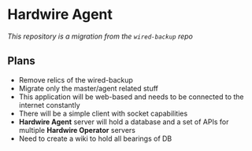 # Hardwire Agent

*This repository is a migration from the `wired-backup` repo*

## Plans

- Remove relics of the wired-backup
- Migrate only the master/agent related stuff
- This application will be web-based and needs to be connected to the internet constantly
- There will be a simple client with socket capabilities
- **Hardwire Agent** server will hold a database and a set of APIs for multiple **Hardwire Operator** servers
- Need to create a wiki to hold all bearings of DB
